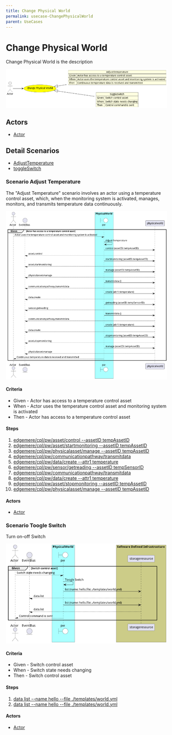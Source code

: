 ```yaml
---
title: Change Physical World
permalink: usecase-ChangePhysicalWorld
parent: UseCases
---
```

# Change Physical World

Change Physical World is the description

![Activities Diagram](./Activities.png)

## Actors

* [Actor](actor-actor)











## Detail Scenarios

* [AdjustTemperature](#scenario-AdjustTemperature)
* [toggleSwitch](#scenario-toggleSwitch)



### Scenario Adjust Temperature

The &#34;Adjust Temperature&#34; scenario involves an actor using a temperature control asset, which, when the monitoring system is activated, manages, monitors, and transmits temperature data continuously.

![Scenario AdjustTemperature](./AdjustTemperature.png)
#### Criteria

* Given - Actor has access to a temperature control asset
* When - Actor uses the temperature control asset and monitoring system is activated
* Then - Actor has access to a temperature control asset

#### Steps
1. [ edgemere/cpl/pw/asset/control --assetID tempAssetID](#action--edgemere-cpl-pw-asset-control)
1. [ edgemere/cpl/pw/asset/startmonitoring --assetID tempAssetID](#action--edgemere-cpl-pw-asset-startmonitoring)
1. [ edgemere/cpl/pw/physicalasset/manage --assetID tempAssetID](#action--edgemere-cpl-pw-physicalasset-manage)
1. [ edgemere/cpl/pw/communicationpathway/transmitdata ](#action--edgemere-cpl-pw-communicationpathway-transmitdata)
1. [ edgemere/cpl/pw/data/create --attr1 temperature](#action--edgemere-cpl-pw-data-create)
1. [ edgemere/cpl/pw/sensor/getreading --assetID tempSensorID](#action--edgemere-cpl-pw-sensor-getreading)
1. [ edgemere/cpl/pw/communicationpathway/transmitdata ](#action--edgemere-cpl-pw-communicationpathway-transmitdata)
1. [ edgemere/cpl/pw/data/create --attr1 temperature](#action--edgemere-cpl-pw-data-create)
1. [ edgemere/cpl/pw/asset/stopmonitoring --assetID tempAssetID](#action--edgemere-cpl-pw-asset-stopmonitoring)
1. [ edgemere/cpl/pw/physicalasset/manage --assetID tempAssetID](#action--edgemere-cpl-pw-physicalasset-manage)

#### Actors

* [Actor](actor-actor)



### Scenario Toogle Switch

Turn on-off Switch

![Scenario ToogleSwitch](./ToogleSwitch.png)
#### Criteria

* Given - Switch control asset
* When - Switch state needs changing
* Then - Switch control asset

#### Steps
1. [data list --name hello --file ./templates/world.yml](#action-data-list)
1. [data list --name hello --file ./templates/world.yml](#action-data-list)

#### Actors

* [Actor](actor-actor)




